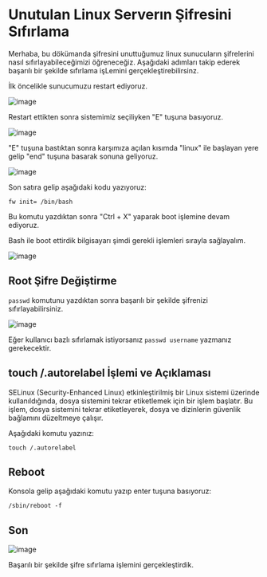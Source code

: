 # Unutulan Linux Serverın Şifresini Sıfırlama

Merhaba, bu dökümanda şifresini unuttuğumuz linux sunucuların şifrelerini nasıl sıfırlayabileceğimizi öğreneceğiz. Aşağıdaki adımları takip ederek başarılı bir şekilde sıfırlama işLemini gerçekleştirebilirsinz.


İlk öncelikle sunucumuzu restart ediyoruz.

![image](https://github.com/ugurcomptech/Linux-ForgotPassword-Reset/assets/133202238/95a6f5b7-c71f-4713-945c-3376fc61e8d0)


Restart ettikten sonra sistemimiz seçiliyken "E" tuşuna basıyoruz.

![image](https://github.com/ugurcomptech/Linux-ForgotPassword-Reset/assets/133202238/61a4e9b8-064f-44bb-af8d-3026a1c759ca)


"E" tuşuna bastıktan sonra karşımıza açılan kısımda "linux" ile başlayan yere gelip "end" tuşuna basarak sonuna geliyoruz.

![image](https://github.com/ugurcomptech/Linux-ForgotPassword-Reset/assets/133202238/387a870f-3b58-4243-89e6-fd0b9863646f)

Son satıra gelip aşağıdaki kodu yazıyoruz:

```
fw init= /bin/bash
```

Bu komutu yazdıktan sonra "Ctrl + X" yaparak boot işlemine devam ediyoruz.

Bash ile boot ettirdik bilgisayarı şimdi gerekli işlemleri sırayla sağlayalım.

![image](https://github.com/ugurcomptech/Linux-ForgotPassword-Reset/assets/133202238/6537003e-7586-4d99-85b2-4acbc1e886bc)


## Root Şifre Değiştirme

`passwd` komutunu yazdıktan sonra başarılı bir şekilde şifrenizi sıfırlayabilirsiniz.

![image](https://github.com/ugurcomptech/Linux-ForgotPassword-Reset/assets/133202238/cccd0372-dd75-4cef-842c-ba3edcd8fc1b)

Eğer kullanıcı bazlı sıfırlamak istiyorsanız `passwd username` yazmanız gerekecektir.

## touch /.autorelabel İşlemi ve Açıklaması

SELinux (Security-Enhanced Linux) etkinleştirilmiş bir Linux sistemi üzerinde kullanıldığında, dosya sistemini tekrar etiketlemek için bir işlem başlatır. Bu işlem, dosya sistemini tekrar etiketleyerek, dosya ve dizinlerin güvenlik bağlamını düzeltmeye çalışır.

Aşağıdaki komutu yazınız:

```
touch /.autorelabel
```

## Reboot

Konsola gelip aşağıdaki komutu yazıp enter tuşuna basıyoruz:

```
/sbin/reboot -f
```


## Son

![image](https://github.com/ugurcomptech/Linux-ForgotPassword-Reset/assets/133202238/82f76262-d89d-4279-af52-69adc590bb0c)

Başarılı bir şekilde şifre sıfırlama işlemini gerçekleştirdik.
